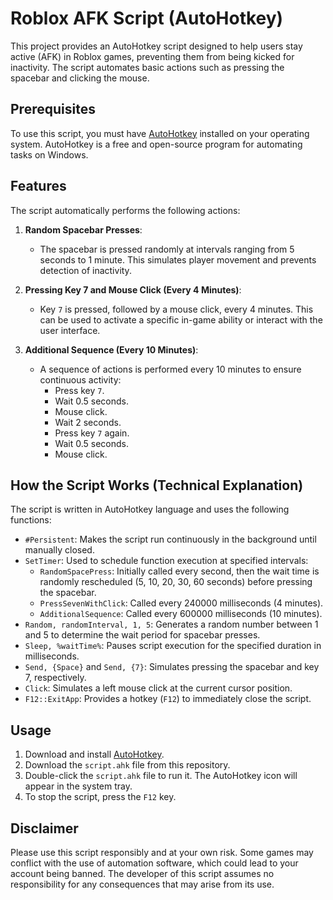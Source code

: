 # Roblox AFK Script (AutoHotkey)

This project provides an AutoHotkey script designed to help users stay active (AFK) in Roblox games, preventing them from being kicked for inactivity. The script automates basic actions such as pressing the spacebar and clicking the mouse.

## Prerequisites

To use this script, you must have [AutoHotkey](https://www.autohotkey.com/) installed on your operating system. AutoHotkey is a free and open-source program for automating tasks on Windows.

## Features

The script automatically performs the following actions:

1.  **Random Spacebar Presses**:
    *   The spacebar is pressed randomly at intervals ranging from 5 seconds to 1 minute. This simulates player movement and prevents detection of inactivity.

2.  **Pressing Key 7 and Mouse Click (Every 4 Minutes)**:
    *   Key `7` is pressed, followed by a mouse click, every 4 minutes. This can be used to activate a specific in-game ability or interact with the user interface.

3.  **Additional Sequence (Every 10 Minutes)**:
    *   A sequence of actions is performed every 10 minutes to ensure continuous activity:
        *   Press key `7`.
        *   Wait 0.5 seconds.
        *   Mouse click.
        *   Wait 2 seconds.
        *   Press key `7` again.
        *   Wait 0.5 seconds.
        *   Mouse click.

## How the Script Works (Technical Explanation)

The script is written in AutoHotkey language and uses the following functions:

*   `#Persistent`: Makes the script run continuously in the background until manually closed.
*   `SetTimer`: Used to schedule function execution at specified intervals:
    *   `RandomSpacePress`: Initially called every second, then the wait time is randomly rescheduled (5, 10, 20, 30, 60 seconds) before pressing the spacebar.
    *   `PressSevenWithClick`: Called every 240000 milliseconds (4 minutes).
    *   `AdditionalSequence`: Called every 600000 milliseconds (10 minutes).
*   `Random, randomInterval, 1, 5`: Generates a random number between 1 and 5 to determine the wait period for spacebar presses.
*   `Sleep, %waitTime%`: Pauses script execution for the specified duration in milliseconds.
*   `Send, {Space}` and `Send, {7}`: Simulates pressing the spacebar and key 7, respectively.
*   `Click`: Simulates a left mouse click at the current cursor position.
*   `F12::ExitApp`: Provides a hotkey (`F12`) to immediately close the script.

## Usage

1.  Download and install [AutoHotkey](https://www.autohotkey.com/).
2.  Download the `script.ahk` file from this repository.
3.  Double-click the `script.ahk` file to run it. The AutoHotkey icon will appear in the system tray.
4.  To stop the script, press the `F12` key.

## Disclaimer

Please use this script responsibly and at your own risk. Some games may conflict with the use of automation software, which could lead to your account being banned. The developer of this script assumes no responsibility for any consequences that may arise from its use.

